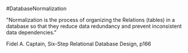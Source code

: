 #DatabaseNormalization 

"Normalization is the process of organizing the Relations (tables) in a database so that they reduce data redundancy and prevent inconsistent data dependencies."

Fidel A. Captain, Six-Step Relational Database Design, p166